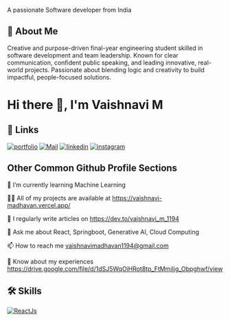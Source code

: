 
A passionate Software developer from India
## 🚀 About Me

Creative and purpose-driven final-year engineering student skilled in software development and team leadership.
Known for clear communication, confident public speaking, and leading innovative, real-world projects.
Passionate about blending logic and creativity to build impactful, people-focused solutions.

# Hi there 👋, I'm Vaishnavi M
## 🔗 Links
[![portfolio](https://img.shields.io/badge/my_portfolio-000?style=for-the-badge&logo=ko-fi&logoColor=white)](https://vaishnavi-madhavan.vercel.app/)
[![Mail](https://img.shields.io/badge/Gmail-D14836?style=for-the-badge&logo=gmail&logoColor=white)](vaishnavimadhavan1194@gmail.com)
[![linkedin](https://img.shields.io/badge/linkedin-0A66C2?style=for-the-badge&logo=linkedin&logoColor=white)](https://www.linkedin.com/in/vaishnavi-m-004246255/)
[![instagram](https://img.shields.io/badge/Instagram-E4405F?style=for-the-badge&logo=instagram&logoColor=white)](https://www.instagram.com/vaisssshhhhhhhh/)


## Other Common Github Profile Sections
🌱 I’m currently learning Machine Learning

👨‍💻 All of my projects are available at https://vaishnavi-madhavan.vercel.app/

📝 I regularly write articles on https://dev.to/vaishnavi_m_1194

💬 Ask me about React, Springboot, Generative AI, Cloud Computing

📫 How to reach me vaishnavimadhavan1194@gmail.com

📄 Know about my experiences https://drive.google.com/file/d/1dSJ5WqOiHRot8tp_FtMmiIjg_Obpghwf/view


## 🛠 Skills
[![ReactJs](https://img.shields.io/badge/-ReactJs-61DAFB?logo=react&logoColor=white&style=for-the-badge)](https://img.shields.io/badge/-ReactJs-61DAFB?logo=react&logoColor=white&style=for-the-badge) 